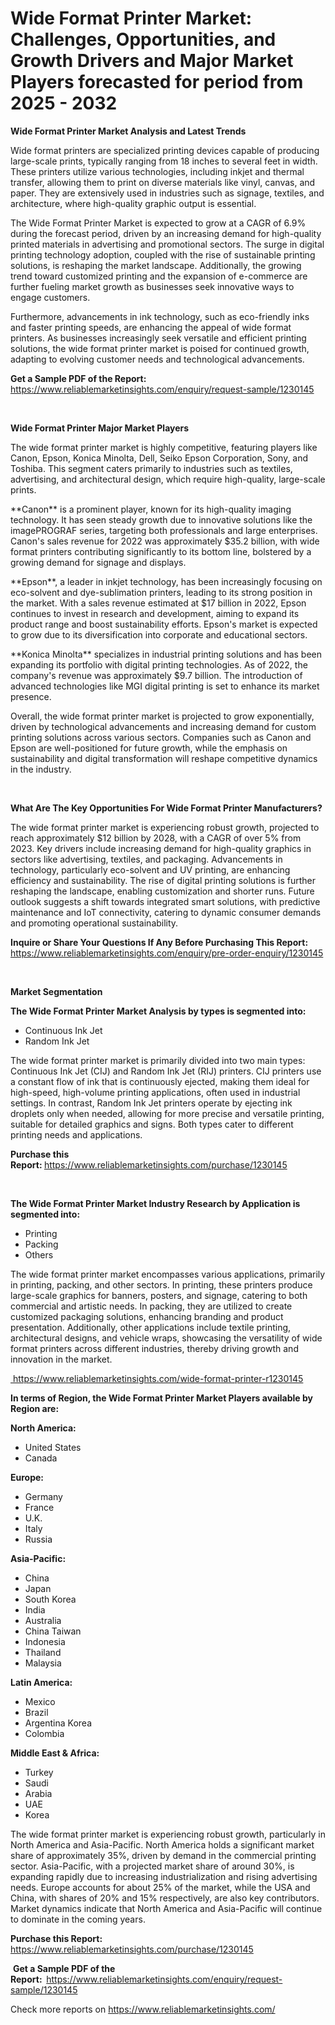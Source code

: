 <p><h1>Wide Format Printer Market: Challenges, Opportunities, and Growth Drivers and Major Market Players forecasted for period from 2025 - 2032</h1></p><p><strong>Wide Format Printer Market Analysis and Latest Trends</strong></p>
<p><p>Wide format printers are specialized printing devices capable of producing large-scale prints, typically ranging from 18 inches to several feet in width. These printers utilize various technologies, including inkjet and thermal transfer, allowing them to print on diverse materials like vinyl, canvas, and paper. They are extensively used in industries such as signage, textiles, and architecture, where high-quality graphic output is essential.</p><p>The Wide Format Printer Market is expected to grow at a CAGR of 6.9% during the forecast period, driven by an increasing demand for high-quality printed materials in advertising and promotional sectors. The surge in digital printing technology adoption, coupled with the rise of sustainable printing solutions, is reshaping the market landscape. Additionally, the growing trend toward customized printing and the expansion of e-commerce are further fueling market growth as businesses seek innovative ways to engage customers.</p><p>Furthermore, advancements in ink technology, such as eco-friendly inks and faster printing speeds, are enhancing the appeal of wide format printers. As businesses increasingly seek versatile and efficient printing solutions, the wide format printer market is poised for continued growth, adapting to evolving customer needs and technological advancements.</p></p>
<p><strong>Get a Sample PDF of the Report:&nbsp;</strong> <a href="https://www.reliablemarketinsights.com/enquiry/request-sample/1230145?utm_campaign=2136&utm_medium=2&utm_source=Github&utm_content=ia&utm_term=18022025&utm_id=wide-format-printer">https://www.reliablemarketinsights.com/enquiry/request-sample/1230145</a></p>
<p>&nbsp;</p>
<p><strong>Wide Format Printer Major Market Players</strong></p>
<p><p>The wide format printer market is highly competitive, featuring players like Canon, Epson, Konica Minolta, Dell, Seiko Epson Corporation, Sony, and Toshiba. This segment caters primarily to industries such as textiles, advertising, and architectural design, which require high-quality, large-scale prints.</p><p>**Canon** is a prominent player, known for its high-quality imaging technology. It has seen steady growth due to innovative solutions like the imagePROGRAF series, targeting both professionals and large enterprises. Canon's sales revenue for 2022 was approximately $35.2 billion, with wide format printers contributing significantly to its bottom line, bolstered by a growing demand for signage and displays.</p><p>**Epson**, a leader in inkjet technology, has been increasingly focusing on eco-solvent and dye-sublimation printers, leading to its strong position in the market. With a sales revenue estimated at $17 billion in 2022, Epson continues to invest in research and development, aiming to expand its product range and boost sustainability efforts. Epson's market is expected to grow due to its diversification into corporate and educational sectors.</p><p>**Konica Minolta** specializes in industrial printing solutions and has been expanding its portfolio with digital printing technologies. As of 2022, the company's revenue was approximately $9.7 billion. The introduction of advanced technologies like MGI digital printing is set to enhance its market presence.</p><p>Overall, the wide format printer market is projected to grow exponentially, driven by technological advancements and increasing demand for custom printing solutions across various sectors. Companies such as Canon and Epson are well-positioned for future growth, while the emphasis on sustainability and digital transformation will reshape competitive dynamics in the industry.</p></p>
<p>&nbsp;</p>
<p><strong>What Are The Key Opportunities For Wide Format Printer Manufacturers?</strong></p>
<p><p>The wide format printer market is experiencing robust growth, projected to reach approximately $12 billion by 2028, with a CAGR of over 5% from 2023. Key drivers include increasing demand for high-quality graphics in sectors like advertising, textiles, and packaging. Advancements in technology, particularly eco-solvent and UV printing, are enhancing efficiency and sustainability. The rise of digital printing solutions is further reshaping the landscape, enabling customization and shorter runs. Future outlook suggests a shift towards integrated smart solutions, with predictive maintenance and IoT connectivity, catering to dynamic consumer demands and promoting operational sustainability.</p></p>
<p><strong>Inquire or Share Your Questions If Any Before Purchasing This Report:</strong> <a href="https://www.reliablemarketinsights.com/enquiry/pre-order-enquiry/1230145?utm_campaign=2136&utm_medium=2&utm_source=Github&utm_content=ia&utm_term=18022025&utm_id=wide-format-printer">https://www.reliablemarketinsights.com/enquiry/pre-order-enquiry/1230145</a></p>
<p>&nbsp;</p>
<p><strong>Market Segmentation</strong></p>
<p><strong>The Wide Format Printer Market Analysis by types is segmented into:</strong></p>
<p><ul><li>Continuous Ink Jet</li><li>Random Ink Jet</li></ul></p>
<p><p>The wide format printer market is primarily divided into two main types: Continuous Ink Jet (CIJ) and Random Ink Jet (RIJ) printers. CIJ printers use a constant flow of ink that is continuously ejected, making them ideal for high-speed, high-volume printing applications, often used in industrial settings. In contrast, Random Ink Jet printers operate by ejecting ink droplets only when needed, allowing for more precise and versatile printing, suitable for detailed graphics and signs. Both types cater to different printing needs and applications.</p></p>
<p><strong>Purchase this Report:&nbsp;</strong><a href="https://www.reliablemarketinsights.com/purchase/1230145?utm_campaign=2136&utm_medium=2&utm_source=Github&utm_content=ia&utm_term=18022025&utm_id=wide-format-printer">https://www.reliablemarketinsights.com/purchase/1230145</a></p>
<p>&nbsp;</p>
<p><strong>The Wide Format Printer Market Industry Research by Application is segmented into:</strong></p>
<p><ul><li>Printing</li><li>Packing</li><li>Others</li></ul></p>
<p><p>The wide format printer market encompasses various applications, primarily in printing, packing, and other sectors. In printing, these printers produce large-scale graphics for banners, posters, and signage, catering to both commercial and artistic needs. In packing, they are utilized to create customized packaging solutions, enhancing branding and product presentation. Additionally, other applications include textile printing, architectural designs, and vehicle wraps, showcasing the versatility of wide format printers across different industries, thereby driving growth and innovation in the market.</p></p>
<p><a href="https://www.reliablemarketinsights.com/wide-format-printer-r1230145?utm_campaign=2136&utm_medium=2&utm_source=Github&utm_content=ia&utm_term=18022025&utm_id=wide-format-printer">&nbsp;https://www.reliablemarketinsights.com/wide-format-printer-r1230145</a></p>
<p><strong>In terms of Region, the Wide Format Printer Market Players available by Region are:</strong></p>
<p>
    <p> <strong> North America: </strong>
        <ul>
            <li>United States</li>
            <li>Canada</li>
        </ul>
        </p> 
    <p> <strong> Europe: </strong>
        <ul>
            <li>Germany</li>
            <li>France</li>
            <li>U.K.</li>
            <li>Italy</li>
            <li>Russia</li>
        </ul>
        </p> 
    <p> <strong> Asia-Pacific: </strong>
        <ul>
            <li>China</li>
            <li>Japan</li>
            <li>South Korea</li>
            <li>India</li>
            <li>Australia</li>
            <li>China Taiwan</li>
            <li>Indonesia</li>
            <li>Thailand</li>
            <li>Malaysia</li>
        </ul>
        </p> 
    <p> <strong> Latin America: </strong>
        <ul>
            <li>Mexico</li>
            <li>Brazil</li>
            <li>Argentina Korea</li>
            <li>Colombia</li>
        </ul>
        </p> 
    <p> <strong> Middle East & Africa: </strong>
        <ul>
            <li>Turkey</li>
            <li>Saudi</li>
            <li>Arabia</li>
            <li>UAE</li>
            <li>Korea</li>
        </ul>
    </p>
    </p>
<p><p>The wide format printer market is experiencing robust growth, particularly in North America and Asia-Pacific. North America holds a significant market share of approximately 35%, driven by demand in the commercial printing sector. Asia-Pacific, with a projected market share of around 30%, is expanding rapidly due to increasing industrialization and rising advertising needs. Europe accounts for about 25% of the market, while the USA and China, with shares of 20% and 15% respectively, are also key contributors. Market dynamics indicate that North America and Asia-Pacific will continue to dominate in the coming years.</p></p>
<p><strong>Purchase this Report: </strong><a href="https://www.reliablemarketinsights.com/purchase/1230145?utm_campaign=2136&utm_medium=2&utm_source=Github&utm_content=ia&utm_term=18022025&utm_id=wide-format-printer">https://www.reliablemarketinsights.com/purchase/1230145</a></p>
<p>&nbsp;<strong>Get a Sample PDF of the Report:&nbsp;&nbsp;</strong><a href="https://www.reliablemarketinsights.com/enquiry/request-sample/1230145?utm_campaign=2136&utm_medium=2&utm_source=Github&utm_content=ia&utm_term=18022025&utm_id=wide-format-printer">https://www.reliablemarketinsights.com/enquiry/request-sample/1230145</a></p>
<p><strong></strong></p>
<p>Check more reports on <a href="https://www.reliablemarketinsights.com/?utm_campaign=2136&utm_medium=2&utm_source=Github&utm_content=ia&utm_term=18022025&utm_id=wide-format-printer">https://www.reliablemarketinsights.com/</a></p>